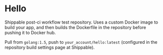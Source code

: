 Hello
=====

Shippable post-ci workflow test repository.  Uses a custom Docker image to build your app, and then builds the Dockerfile in the repository before pushing it to Docker hub.

Pull from `golang:1.5`, push to `your_account/hello:latest` (configured in the repository build settings page at Shippable).
